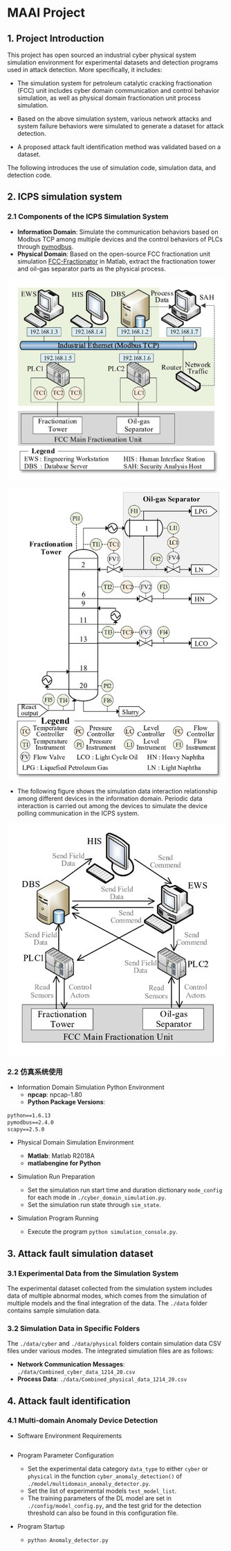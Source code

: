 <!--
 * @Author: Xin Du
 * @Date: 2024-12-16 10:50:30
 * @LastEditors: Xin Du
 * @LastEditTime: 2024-12-18 22:33:29
 * @Description: file content
-->


# MAAI Project

## 1. Project Introduction

This project has open sourced an industrial cyber physical system simulation environment for experimental datasets and detection programs used in attack detection. More specifically, it includes: 

* The simulation system for petroleum catalytic cracking fractionation (FCC) unit includes cyber domain communication and control behavior simulation, as well as physical domain fractionation unit process simulation.
  
* Based on the above simulation system, various network attacks and system failure behaviors were simulated to generate a dataset for attack detection.
 
* A proposed attack fault identification method was validated based on a dataset.

The following introduces the use of simulation code, simulation data, and detection code.

## 2. ICPS simulation system

### 2.1 Components of the ICPS Simulation System
- **Information Domain**: Simulate the communication behaviors based on Modbus TCP among multiple devices and the control behaviors of PLCs through [pymodbus](https://pymodbus.readthedocs.io/en/latest/).
- **Physical Domain**: Based on the open-source FCC fractionation unit simulation [FCC-Fractionator](https://github.com/Baldea-Group/FCC-Fractionator) in Matlab, extract the fractionation tower and oil-gas separator parts as the physical process. 

![Testbed_Cyber_Domain](./doc/image/Testbed_Cyber_Domain.jpg)

![Testbed_Physical_Domain](./doc/image/Testbed_Physical_Domain.jpg)

- The following figure shows the simulation data interaction relationship among different devices in the information domain. Periodic data interaction is carried out among the devices to simulate the device polling communication in the ICPS system.

![ICPS_simulation](./doc/image/ICPS_simulation.jpg)

### 2.2 仿真系统使用


- Information Domain Simulation Python Environment
  - **npcap**: npcap-1.80
  - **Python Package Versions**:
```
python==1.6.13
pymodbus==2.4.0
scapy==2.5.0
```

- Physical Domain Simulation Environment
  - **Matlab**: Matlab R2018A
  - **matlabengine for Python**

- Simulation Run Preparation
  - Set the simulation run start time and duration dictionary `mode_config` for each mode in `./cyber_domain_simulation.py`.
  - Set the simulation run state through `sim_state`.

- Simulation Program Running
  - Execute the program `python simulation_console.py`. 


## 3. Attack fault simulation dataset

### 3.1 Experimental Data from the Simulation System

The experimental dataset collected from the simulation system includes data of multiple abnormal modes, which comes from the simulation of multiple models and the final integration of the data. The `./data` folder contains sample simulation data.


### 3.2  Simulation Data in Specific Folders

The `./data/cyber` and `./data/physical` folders contain simulation data CSV files under various modes. The integrated simulation files are as follows:
- **Network Communication Messages**: `./data/Combined_cyber_data_1214_20.csv`
- **Process Data**: `./data/Combined_physical_data_1214_20.csv` 


## 4. Attack fault identification

### 4.1 Multi-domain Anomaly Device Detection

- Software Environment Requirements
```

```

- Program Parameter Configuration
  - Set the experimental data category `data_type` to either `cyber` or `physical` in the function `cyber_anomaly_detection()` of `./model/multidomain_anomaly_detector.py`.
  - Set the list of experimental models `test_model_list`.
  - The training parameters of the DL model are set in `./config/model_config.py`, and the test grid for the detection threshold can also be found in this configuration file.

- Program Startup
  - `python Anomaly_detector.py` 

